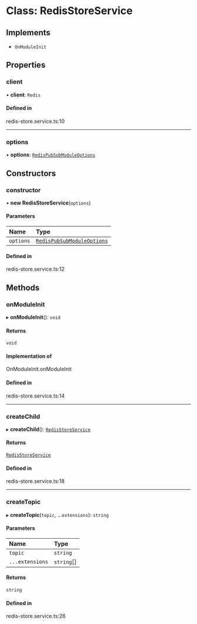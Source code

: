 # Class: RedisStoreService

## Implements

- `OnModuleInit`

## Properties

### client

• **client**: `Redis`

#### Defined in

redis-store.service.ts:10

---

### options

• **options**: [`RedisPubSubModuleOptions`](../interfaces/RedisPubSubModuleOptions.md)

## Constructors

### constructor

• **new RedisStoreService**(`options`)

#### Parameters

| Name      | Type                                                                    |
| :-------- | :---------------------------------------------------------------------- |
| `options` | [`RedisPubSubModuleOptions`](../interfaces/RedisPubSubModuleOptions.md) |

#### Defined in

redis-store.service.ts:12

## Methods

### onModuleInit

▸ **onModuleInit**(): `void`

#### Returns

`void`

#### Implementation of

OnModuleInit.onModuleInit

#### Defined in

redis-store.service.ts:14

---

### createChild

▸ **createChild**(): [`RedisStoreService`](RedisStoreService.md)

#### Returns

[`RedisStoreService`](RedisStoreService.md)

#### Defined in

redis-store.service.ts:18

---

### createTopic

▸ **createTopic**(`topic`, ...`extensions`): `string`

#### Parameters

| Name            | Type       |
| :-------------- | :--------- |
| `topic`         | `string`   |
| `...extensions` | `string`[] |

#### Returns

`string`

#### Defined in

redis-store.service.ts:26
